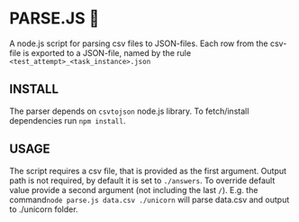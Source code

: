 # PARSE.JS 🚀

A node.js script for parsing csv files to JSON-files. Each row from the csv-file is exported to a JSON-file, named by the rule `<test_attempt>_<task_instance>.json`

## INSTALL

The parser depends on `csvtojson` node.js library. To fetch/install dependencies run `npm install`.

## USAGE

The script requires a csv file, that is provided as the first argument. Output path is not required, by default it is set to `./answers`. To override default value provide a second argument (not including the last `/`). E.g. the command`node parse.js data.csv ./unicorn` will parse data.csv and output to ./unicorn folder.
